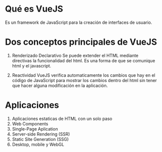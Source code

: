 # Qué es VueJS

Es un framework de JavaScript para la creación de interfaces de usuario. 

# Dos conceptos principales de VueJS

1. Renderizado Declarativo
Se puede extender el HTML mediante directivas la funcionalidad del html.
Es una forma de que se comunique html y el javascript.

2. Reactividad
VueJS verifica automaticamente los cambios que hay en el código de JavaScript para 
mostrar los cambios dentro del html sin tener que hacer alguna modificación en la aplicación.

# Aplicaciones

1. Aplicaciones estaticas de HTML con un solo paso
2. Web Components
3. Single-Page Aplication
4. Server-side Rendering (SSR)
5. Static Site Generation (SSG)
6. Desktop, mobile y WebGL

